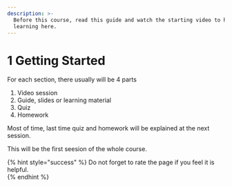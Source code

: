 ```yaml
---
description: >-
  Before this course, read this guide and watch the starting video to help
  learning here.
---
```


# 1 Getting Started

For each section, there usually will be 4 parts

1. Video session
2. Guide, slides or learning material
3. Quiz
4. Homework

Most of time, last time quiz and homework will be explained at the next session.  
  
This will be the first seesion of the whole course.



{% hint style="success" %}
Do not forget to rate the page if you feel it is helpful.  
{% endhint %}

